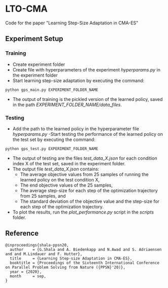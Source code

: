 # LTO-CMA
Code for the paper "Learning Step-Size Adaptation in CMA-ES"
## Experiment Setup
### Training
- Create experiment folder
- Create file with hyperparameters of the experiment *hyperparams.py* in the experiment folder
- Start learning step-size adaptation by executing the command:
```
python gps_main.py EXPERIMENT_FOLDER_NAME
```
- The output of training is the pickled version of the learned policy, saved in the path *EXPERIMENT_FOLDER_NAME/data_files*.
### Testing
- Add the path to the learned policy in the hyperparameter file *hyperparams.py*
-Start testing the performance of the learned policy on the test set by executing the command:
```
python gps_test.py EXPERIMENT_FOLDER_NAME
```
- The output of testing are the files *test_data_X.json* for each condition index X of the test set, saved in the experiment folder.
- The output file *test_data_X.json* contains:
  - The average objective values from 25 samples of running the learned policy on the test condition X,
  - The end objective values of the 25 samples,
  - The average step-size for each step of the optimization trajectory from 25 samples, and 
  - The standard deviation of the objective value and the step-size for each step of the optimization trajectory.
- To plot the results, run the *plot_performance.py* script in the *scripts* folder.
## Reference
```
@inproceedings{shala-ppsn20,
  author    = {G.Shala and A. Biedenkapp and N.Awad and S. Adriaensen and and M.Lindauer and F. Hutter},
  title     = {Learning Step-size Adaptation in CMA-ES},
  booktitle = {Proceedings of the Sixteenth International Conference on Parallel Problem Solving from Nature ({PPSN}'20)},
  year = {2020},
  month     = sep,
}
```
